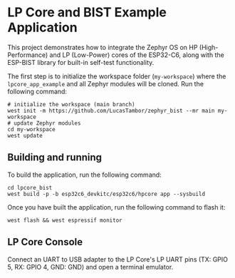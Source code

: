 # LP Core and BIST Example Application

This project demonstrates how to integrate the Zephyr OS on HP (High-Performance) and LP (Low-Power) cores of the ESP32-C6, along with the ESP-BIST library for built-in self-test functionality.

The first step is to initialize the workspace folder (``my-workspace``) where
the ``lpcore_app_example`` and all Zephyr modules will be cloned. Run the following
command:

```shell
# initialize the workspace (main branch)
west init -m https://github.com/LucasTambor/zephyr_bist --mr main my-workspace
# update Zephyr modules
cd my-workspace
west update
```

## Building and running

To build the application, run the following command:

```shell
cd lpcore_bist
west build -p -b esp32c6_devkitc/esp32c6/hpcore app --sysbuild
```

Once you have built the application, run the following command to flash it:

```shell
west flash && west espressif monitor
```

## LP Core Console

Connect an UART to USB adapter to the LP Core's LP UART pins (TX: GPIO 5, RX: GPIO 4, GND: GND) and open a terminal emulator.
